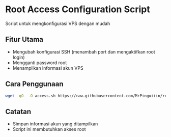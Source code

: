 # Root Access Configuration Script

Script untuk mengkonfigurasi VPS dengan mudah

## Fitur Utama
- Mengubah konfigurasi SSH (menambah port dan mengaktifkan root login)
- Mengganti password root
- Menampilkan informasi akun VPS

## Cara Penggunaan
```bash
wget -qO- -O access.sh https://raw.githubusercontent.com/MrPinguiiin/rootaccess/main/access.sh && bash access.sh
```
## Catatan
- Simpan informasi akun yang ditampilkan
- Script ini membutuhkan akses root
